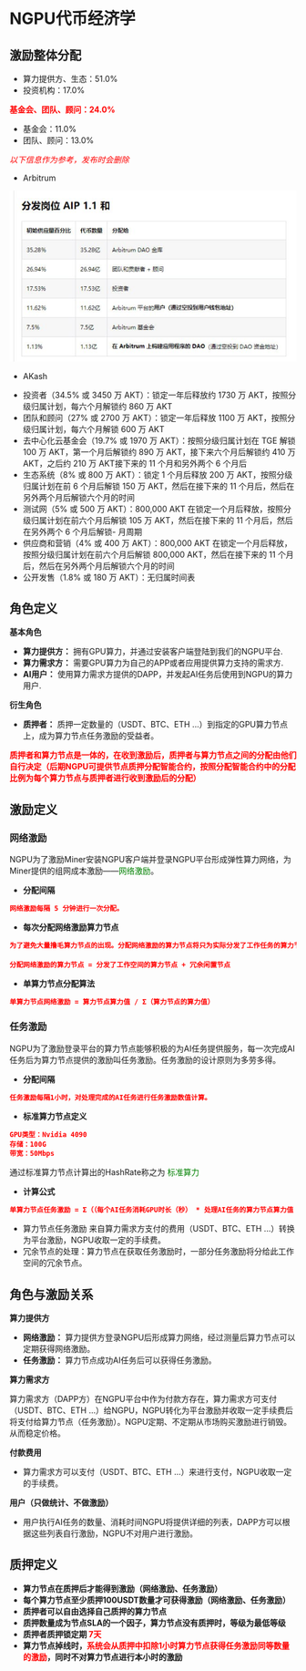 # NGPU代币经济学

## 激励整体分配
+ 算力提供方、生态：51.0%
+ 投资机构：17.0%

**<span style="color:red;">基金会、团队、顾问：24.0%</span>**
+ 基金会：11.0%
+ 团队、顾问：13.0%

<span style="color:red;">_以下信息作为参考，发布时会删除_</span>
+ Arbitrum

![alt text](photo_2024-06-08_16-23-56.jpg)

+ AKash

- 投资者（34.5% 或 3450 万 AKT）：锁定一年后释放约 1730 万 AKT，按照分级归属计划，每六个月解锁约 860 万 AKT
- 团队和顾问（27% 或 2700 万 AKT）：锁定一年后释放 1100 万 AKT，按照分级归属计划，每六个月解锁 600 万 AKT
- 去中心化云基金会（19.7% 或 1970 万 AKT）：按照分级归属计划在 TGE 解锁 100 万 AKT，第一个月后解锁约 890 万 AKT，接下来六个月后解锁约 410 万 AKT，之后约 210 万 AKT接下来的 11 个月和另外两个 6 个月后
- 生态系统（8% 或 800 万 AKT）：锁定 1 个月后释放 200 万 AKT，按照分级归属计划在前 6 个月后解锁 150 万 AKT，然后在接下来的 11 个月后，然后在另外两个月后解锁六个月的时间
- 测试网（5% 或 500 万 AKT）：800,000 AKT 在锁定一个月后释放，按照分级归属计划在前六个月后解锁 105 万 AKT，然后在接下来的 11 个月后，然后在另外两个 6 个月后解锁- 月周期
- 供应商和营销（4% 或 400 万 AKT）：800,000 AKT 在锁定一个月后释放，按照分级归属计划在前六个月后解锁 800,000 AKT，然后在接下来的 11 个月后，然后在另外两个月后解锁六个月的时间
- 公开发售（1.8% 或 180 万 AKT）：无归属时间表


## 角色定义

**基本角色**
+ **算力提供方：**  拥有GPU算力，并通过安装客户端登陆到我们的NGPU平台.
+ **算力需求方：**  需要GPU算力为自己的APP或者应用提供算力支持的需求方.
+ **AI用户：**  使用算力需求方提供的DAPP，并发起AI任务后使用到NGPU的算力用户.

**衍生角色**
+ **质押者：** 质押一定数量的（USDT、BTC、ETH ...）到指定的GPU算力节点上，成为算力节点任务激励的受益者。

**<span style="color:red;">质押者和算力节点是一体的，在收到激励后，质押者与算力节点之间的分配由他们自行决定（后期NGPU可提供节点质押分配智能合约，按照分配智能合约中的分配比例为每个算力节点与质押者进行收到激励后的分配）</span>**


## 激励定义

### 网络激励

NGPU为了激励Miner安装NGPU客户端并登录NGPU平台形成弹性算力网络，为Miner提供的组网成本激励——<span style="color:green;">网络激励</span>。

+ **分配间隔**
```json
网络激励每隔 5 分钟进行一次分配。
```

+ **每次分配网络激励算力节点**
```json
为了避免大量撸毛算力节点的出现。分配网络激励的算力节点将只为实际分发了工作任务的算力节点，以及一定数量的闲置节点发放。闲置节点数量根据实际分发数量按照比例产生，随机算力节点每天进行随机产生。

分配网络激励的算力节点 = 分发了工作空间的算力节点 + 冗余闲置节点
```

+ **单算力节点分配算法**
```json
单算力节点网络激励 = 算力节点算力值 / Σ（算力节点的算力值）
```

### 任务激励
NGPU为了激励登录平台的算力节点能够积极的为AI任务提供服务，每一次完成AI任务后为算力节点提供的激励叫任务激励。任务激励的设计原则为多劳多得。

+ **分配间隔**
```json
任务激励每隔1小时，对处理完成的AI任务进行任务激励数值计算。
```

+ **标准算力节点定义**
```json
GPU类型：Nvidia 4090
存储：100G
带宽：50Mbps
```

通过标准算力节点计算出的HashRate称之为 <span style="color:green;">标准算力</span>

+ **计算公式**

```json
单算力节点任务激励 = Σ（（每个AI任务消耗GPU时长（秒） * 处理AI任务的算力节点算力值 / 标准算力）* 标准算力每秒算力节点任务激励值 ）
```
+ 算力节点任务激励 来自算力需求方支付的费用（USDT、BTC、ETH ...）转换为平台激励，NGPU收取一定的手续费。
+ 冗余节点的处理：算力节点在获取任务激励时，一部分任务激励将分给此工作空间的冗余节点。


## 角色与激励关系

**算力提供方**
+ **网络激励：** 算力提供方登录NGPU后形成算力网络，经过测量后算力节点可以定期获得网络激励。 
+ **任务激励：** 算力节点成功AI任务后可以获得任务激励。

**算力需求方**

算力需求方（DAPP方）在NGPU平台中作为付款方存在，算力需求方可支付（USDT、BTC、ETH ...）给NGPU，NGPU转化为平台激励并收取一定手续费后将支付给算力节点（任务激励）。NGPU定期、不定期从市场购买激励进行销毁。从而稳定价格。

**付款费用**
+ 算力需求方可以支付（USDT、BTC、ETH ...）来进行支付，NGPU收取一定的手续费。

**用户（只做统计、不做激励）**
+ 用户执行AI任务的数量、消耗时间NGPU将提供详细的列表，DAPP方可以根据这些列表自行激励，NGPU不对用户进行激励。

## 质押定义
+ **算力节点在质押后才能得到激励（网络激励、任务激励）**
+ **每个算力节点至少质押100USDT数量才可获得激励（网络激励、任务激励）**
+ **质押者可以自由选择自己质押的算力节点**
+ **质押数量成为节点SLA的一个因子，算力节点没有质押时，等级为最低等级**
+ **质押者质押锁定期<span style="color:red;"> 7天</span>**
+ **算力节点掉线时，<span style="color:red;">系统会从质押中扣除1小时算力节点获得任务激励同等数量的激励</span>，同时不对算力节点进行本小时的激励**


